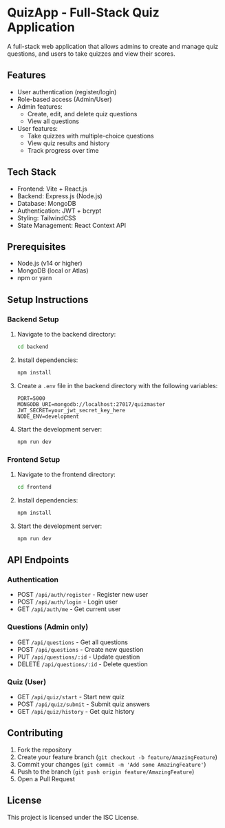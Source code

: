 # QuizApp - Full-Stack Quiz Application

A full-stack web application that allows admins to create and manage quiz questions, and users to take quizzes and view their scores.

## Features

- User authentication (register/login)
- Role-based access (Admin/User)
- Admin features:
  - Create, edit, and delete quiz questions
  - View all questions
- User features:
  - Take quizzes with multiple-choice questions
  - View quiz results and history
  - Track progress over time

## Tech Stack

- Frontend: Vite + React.js
- Backend: Express.js (Node.js)
- Database: MongoDB
- Authentication: JWT + bcrypt
- Styling: TailwindCSS
- State Management: React Context API

## Prerequisites

- Node.js (v14 or higher)
- MongoDB (local or Atlas)
- npm or yarn

## Setup Instructions

### Backend Setup

1. Navigate to the backend directory:

   ```bash
   cd backend
   ```

2. Install dependencies:

   ```bash
   npm install
   ```

3. Create a `.env` file in the backend directory with the following variables:

   ```
   PORT=5000
   MONGODB_URI=mongodb://localhost:27017/quizmaster
   JWT_SECRET=your_jwt_secret_key_here
   NODE_ENV=development
   ```

4. Start the development server:
   ```bash
   npm run dev
   ```

### Frontend Setup

1. Navigate to the frontend directory:

   ```bash
   cd frontend
   ```

2. Install dependencies:

   ```bash
   npm install
   ```

3. Start the development server:
   ```bash
   npm run dev
   ```

## API Endpoints

### Authentication

- POST `/api/auth/register` - Register new user
- POST `/api/auth/login` - Login user
- GET `/api/auth/me` - Get current user

### Questions (Admin only)

- GET `/api/questions` - Get all questions
- POST `/api/questions` - Create new question
- PUT `/api/questions/:id` - Update question
- DELETE `/api/questions/:id` - Delete question

### Quiz (User)

- GET `/api/quiz/start` - Start new quiz
- POST `/api/quiz/submit` - Submit quiz answers
- GET `/api/quiz/history` - Get quiz history

## Contributing

1. Fork the repository
2. Create your feature branch (`git checkout -b feature/AmazingFeature`)
3. Commit your changes (`git commit -m 'Add some AmazingFeature'`)
4. Push to the branch (`git push origin feature/AmazingFeature`)
5. Open a Pull Request

## License

This project is licensed under the ISC License.
